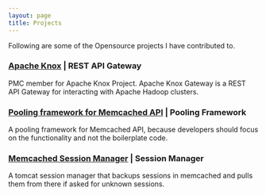 ```yaml
---
layout: page
title: Projects
---
```


Following are some of the Opensource projects I have contributed to.

### [Apache Knox](https://knox.apache.org/) | REST API Gateway 

PMC member for Apache Knox Project.
Apache Knox Gateway is a REST API Gateway for interacting with Apache Hadoop clusters.

### [Pooling framework for Memcached API](https://github.com/moresandeep/P4M)  | Pooling Framework

A pooling framework for Memcached API, because developers should focus on the functionality and not the boilerplate code.

### [Memcached Session Manager](https://github.com/magro/memcached-session-manager)  | Session Manager

A tomcat session manager that backups sessions in memcached and pulls them from there if asked for unknown sessions.